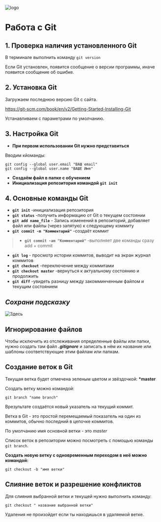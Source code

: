 ![logo](logo.png)
# Работа с Git
## 1. Проверка наличия установленного Git
В терминале выполнить команду `git version`

Если Git установлен, появится сообщение о версии программы, иначе появится сообщение об ошибке.

## 2. Установка Git

Загружаем последнюю версию Git с сайта. 

 https://git-scm.com/book/en/v2/Getting-Started-Installing-Git

 Устанавливаем с параметрами по умолчанию.

## 3. Настройка Git

 * __При первом использовании Git нужно представиться__

Вводим кйоманды:
```
git config --global user.email "ВАШ email"
git config --global user.name "ВАШЕ Имя"
```
* __Создаём файл в папке с обучением__
* __Инициализация репозитория командой `git init`__

## 4. Основные команды Git
* __`git init`__ -инициализация репозитория
* __`git status`__ -получить информацию от Git о текущем состоянии
* __`git add name_file`__ - Запись изменений в репозиторий, добавляет файл или файлы (через запятую) к следующему коммиту
* __`git commit -m "Комментарий"`__ -создаёт коммит
> * __`git commit -am "Комментарий"`__ -выполняет две команды сразу add + commit
* __`git log`__ - просмотр истории коммитов, выводит на экран журнал коммитов
* __`git checkout`__ -переключение между коммитами
* __`git checkout master`__ -вернуться к актуальному состоянию и продолжить
* __`git diff`__ -увидеть разницу между закомминченным файлом и текущим состоянием

## _Сохрани подсказку_
![Здесь](commands.png)

## Игнорирование файлов

Чтобы исключить из отслеживания определенные файлы или папки, нужно создать там файл ***.gitignore*** 
и записать в нём их название или шаблоны соответствующие этим файлам или папкам.

## Создание веток в Git

Текущая ветка будет отмечена зеленым цветом и звёздочкой:
**\*master**
    
Создать ветку можно командой:
```
git branch "name branch"
```
Врезультате создаётся новый указатель на текущий коммит.

Ветка в Git - это простой перемещаемый показатель на один из коммитов, обычно последний в цепочке коммитов.

По умолчанию имя основной ветки - это *master*

Список веток в репозитории можно посмотреть с помощью команды `git branch`.

**Создать новую ветку с одновременным переходом в неё можно командой:**
```
git checkout -b "имя ветки"
```

## Слияние веток и разрешение конфликтов

Для слияния выбранной ветки и текущей нужно выполнить команду:
```
git checkout " название выбранной ветки"
```

 Удаления не произойдет если ты находишься в удаляемой ветке. 
